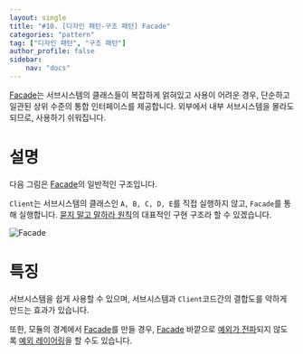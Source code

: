 ```yaml
---
layout: single
title: "#10. [디자인 패턴-구조 패턴] Facade"
categories: "pattern"
tag: ["디자인 패턴", "구조 패턴"]
author_profile: false
sidebar: 
    nav: "docs"
---
```


[Facade](https://tango1202.github.io/pattern/pattern-facade/)는 서브시스템의 클래스들이 복잡하게 얽혀있고 사용이 어려운 경우, 단순하고 일관된 상위 수준의 통합 인터페이스를 제공합니다. 외부에서 내부 서브시스템을 몰라도 되므로, 사용하기 쉬워집니다.

# 설명

다음 그림은 [Facade](https://tango1202.github.io/pattern/pattern-facade/)의 일반적인 구조입니다. 

`Client`는 서브시스템의 클래스인 `A, B, C, D, E`를 직접 실행하지 않고, `Facade`를 통해 실행합니다. [묻지 말고 말하라 원칙](https://tango1202.github.io/principle/principle-tell-dont-ask/)의 대표적인 구현 구조라 할 수 있겠습니다.

![Facade](https://github.com/tango1202/tango1202.github.io/assets/133472501/61da2aba-bb2f-4b3b-b2e4-f51af2c19799)


# 특징

서브시스템을 쉽게 사용할 수 있으며, 서브시스템과 `Client`코드간의 결합도를 약하게 만드는 효과가 있습니다.

또한, 모듈의 경계에서 [Facade](https://tango1202.github.io/pattern/pattern-facade/)를 만들 경우, [Facade](https://tango1202.github.io/pattern/pattern-facade/) 바깥으로 [예외가 전파](https://tango1202.github.io/legacy-cpp-exception/legacy-cpp-exception-mechanism/#%EC%98%88%EC%99%B8-%EC%A0%84%ED%8C%8C)되지 않도록 [예외 레이어링](https://tango1202.github.io/legacy-cpp-exception/legacy-cpp-exception-warranty/#%EC%98%88%EC%99%B8-%EB%A0%88%EC%9D%B4%EC%96%B4%EB%A7%81)을 할 수도 있습니다.